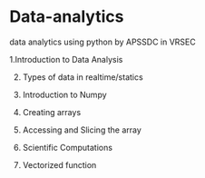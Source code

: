 # Data-analytics
data analytics using python by APSSDC in VRSEC

1.Introduction to Data Analysis

2. Types of data in realtime/statics

4. Introduction to Numpy

6. Creating arrays

8. Accessing and Slicing the array

10. Scientific Computations

12. Vectorized function
